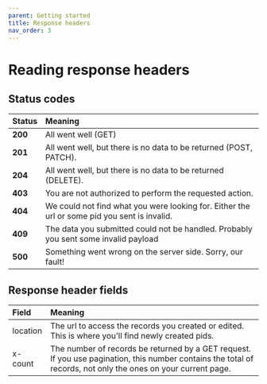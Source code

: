 ```yaml
---
parent: Getting started
title: Response headers
nav_order: 3
---
```

# Reading response headers

## Status codes

|Status|Meaning|
|:-----|:------|
**200**   | All went well (GET)
**201**   | All went well, but there is no data to be returned (POST, PATCH).
**204**   | All went well, but there is no data to be returned (DELETE).
**403**   | You are not authorized to perform the requested action.
**404**   | We could not find what you were looking for. Either the url or some pid you sent is invalid.
**409**   | The data you submitted could not be handled. Probably you sent some invalid payload
**500**   | Something went wrong on the server side. Sorry, our fault!


## Response header fields

|Field|Meaning|
|:-----|:------|
location | The url to access the records you created or edited. This is where you'll find newly created pids.
x-count | The number of records be returned by a GET request. If you use pagination, this number contains the total of records, not only the ones on your current page.
